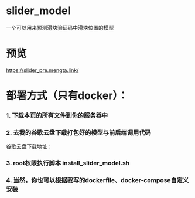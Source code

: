 # slider_model
一个可以用来预测滑块验证码中滑块位置的模型

# 预览
https://slider_pre.mengta.link/

# 部署方式（只有docker）：
### 1. 下载本页的所有文件到你的服务器中
### 2. 去我的谷歌云盘下载打包好的模型与前后端调用代码
谷歌云盘下载地址：
### 3. root权限执行脚本 install_slider_model.sh
### 4. 当然，你也可以根据我写的dockerfile、docker-compose自定义安装
